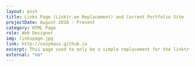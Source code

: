```yaml
---
layout: post
title: Links Page (Linktr.ee Replacement) and Current Portfolio Site
projectDate: August 2018 - Present
category: HTML Page
role: Web Designer
img: linkspage.jpg
link: http://cozymaus.github.io
excerpt: This page used to only be a simple replacement for the linktr.ee service. It was a short bio with a list of my most important profile and website links, but in 2020 I realized it could be my new portfolio website because there was plenty of room for experimentation with my current level of coding. It now also has a gallery of my favorite projects, a longer about page, and my resume. My favorite addition to this version of my portfolio is that you can flip over each card to reveal more information about the project on the back.
external: "no"
---
```

